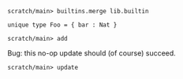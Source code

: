 ```ucm:hide
scratch/main> builtins.merge lib.builtin
```

```unison
unique type Foo = { bar : Nat }
```

```ucm
scratch/main> add
```

Bug: this no-op update should (of course) succeed.

```ucm
scratch/main> update
```
